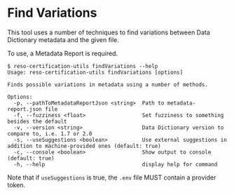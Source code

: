 # Find Variations
This tool uses a number of techniques to find variations between Data Dictionary metadata and the given file. 

To use, a Metadata Report is required. 

```
$ reso-certification-utils findVariations --help
Usage: reso-certification-utils findVariations [options]

Finds possible variations in metadata using a number of methods.

Options:
  -p, --pathToMetadataReportJson <string>  Path to metadata-report.json file
  -f, --fuzziness <float>                  Set fuzziness to something besides the default
  -v, --version <string>                   Data Dictionary version to compare to, i.e. 1.7 or 2.0
  -s, --useSuggestions <boolean>           Use external suggestions in addition to machine-provided ones (default: true)
  -c, --console <boolean>                  Show output to console (default: true)
  -h, --help                               display help for command
```

Note that if `useSuggestions` is true, the `.env` file MUST contain a provider token.

